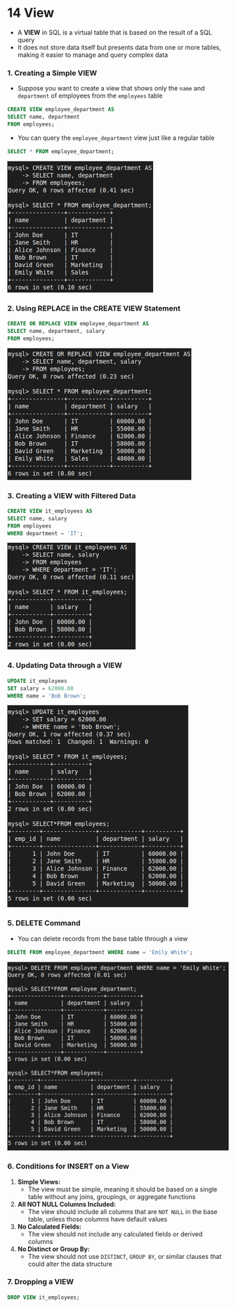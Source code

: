 # 14 View

- A **VIEW** in SQL is a virtual table that is based on the result of a SQL query
- It does not store data itself but presents data from one or more tables, making it easier to manage and query complex data

### 1. **Creating a Simple VIEW**
- Suppose you want to create a view that shows only the `name` and `department` of employees from the `employees` table

```sql
CREATE VIEW employee_department AS
SELECT name, department
FROM employees;
```

- You can query the `employee_department` view just like a regular table

```sql
SELECT * FROM employee_department;
```

![view1](images/view1.png)

### 2. **Using REPLACE in the CREATE VIEW Statement**

```sql
CREATE OR REPLACE VIEW employee_department AS
SELECT name, department, salary
FROM employees;
```

![view3](images/view3.png)

### 3. **Creating a VIEW with Filtered Data**

```sql
CREATE VIEW it_employees AS
SELECT name, salary
FROM employees
WHERE department = 'IT';
```

![view2](images/view2.png)

### 4. **Updating Data through a VIEW**

```sql
UPDATE it_employees
SET salary = 62000.00
WHERE name = 'Bob Brown';
```

![view5](images/view5.png)

### 5. **DELETE Command**

- You can delete records from the base table through a view

```sql
DELETE FROM employee_department WHERE name = 'Emily White';
```

![view4](images/view4.png)

### 6. **Conditions for INSERT on a View**
1. **Simple Views:**
	-  The view must be simple, meaning it should be based on a single table without any joins, groupings, or aggregate functions
2. **All NOT NULL Columns Included:** 
	-  The view should include all columns that are `NOT NULL` in the base table, unless those columns have default values
3. **No Calculated Fields:** 
	- The view should not include any calculated fields or derived columns
4. **No Distinct or Group By:** 
	- The view should not use `DISTINCT`, `GROUP BY`, or similar clauses that could alter the data structure

### 7. **Dropping a VIEW**

```sql
DROP VIEW it_employees;
```
